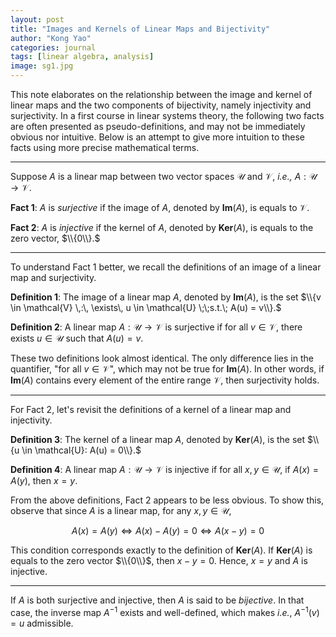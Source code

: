 ```yaml
---
layout: post
title: "Images and Kernels of Linear Maps and Bijectivity"
author: "Kong Yao"
categories: journal
tags: [linear algebra, analysis]
image: sg1.jpg
---
```

This note elaborates on the relationship between the image and kernel of linear maps and the two components of bijectivity, namely injectivity and surjectivity. In a first course in linear systems theory, the following two facts are often presented as pseudo-definitions, and may not be immediately obvious nor intuitive. Below is an attempt to give more intuition to these facts using more precise mathematical terms.
___
Suppose $A$ is a linear map between two vector spaces $\mathcal{U}$ and $\mathcal{V}$, $\textit{i.e.,}$ $A: \mathcal{U} \to \mathcal{V}.$ 

$\textbf{Fact 1}$: $A$ is $\textit{surjective}$ if the image of $A$, denoted by $\textbf{Im}(A)$, is equals to $\mathcal{V}.$ 

$\textbf{Fact 2}$: $A$ is $\textit{injective}$ if the kernel of $A$, denoted by $\textbf{Ker}(A)$, is equals to the zero vector, $\\{0\\}.$ 
___
To understand Fact 1 better, we recall the definitions of an image of a linear map and surjectivity.

$\textbf{Definition 1}$: The image of a linear map $A$, denoted by $\textbf{Im}(A)$, is the set $\\{v \in \mathcal{V} \,:\, \exists\, u \in \mathcal{U} \;\;s.t.\; A(u) = v\\}.$  

$\textbf{Definition 2}$: A linear map $A : \mathcal{U} \to \mathcal{V}$ is surjective if for all $v \in \mathcal{V}$, there exists $u \in \mathcal{U}$ such that $A(u) = v$.

These two definitions look almost identical. The only difference lies in the quantifier, "for all $v \in \mathcal{V}$", which may not be true for $\textbf{Im}(A)$. In other words, if $\textbf{Im}(A)$ contains every element of the entire range $\mathcal{V}$, then surjectivity holds. 
___
For Fact 2, let's revisit the definitions of a kernel of a linear map and injectivity.

$\textbf{Definition 3}$: The kernel of a linear map $A$, denoted by $\textbf{Ker}(A)$, is the set $\\{u \in \mathcal{U}: A(u) = 0\\}.$

$\textbf{Definition 4}$: A linear map $A : \mathcal{U} \to \mathcal{V}$ is injective if for all $x,y \in \mathcal{U}$, if $A(x) = A(y)$, then $x=y$.

From the above definitions, Fact 2 appears to be less obvious. To show this, observe that since $A$ is a linear map, for any $x,y \in \mathcal{U}$,

$$A(x) = A(y) \Leftrightarrow A(x) - A(y) = 0 \Leftrightarrow A(x-y) = 0$$

This condition corresponds exactly to the definition of $\textbf{Ker}(A)$. If $\textbf{Ker}(A)$ is equals to the zero vector $\\{0\\}$, then $x-y = 0$. Hence, $x = y$ and $A$ is injective.
___
If $A$ is both surjective and injective, then $A$ is said to be $\textit{bijective}$. In that case, the inverse map $A^{-1}$ exists and well-defined, which makes $\textit{i.e.}$, $A^{-1}(v) = u$ admissible. 